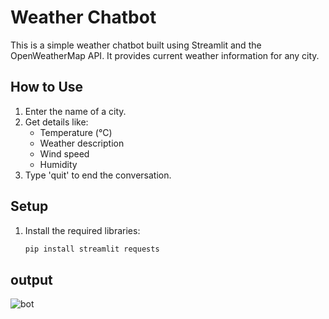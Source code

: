# Weather Chatbot

This is a simple weather chatbot built using Streamlit and the OpenWeatherMap API. It provides current weather information for any city.

## How to Use

1. Enter the name of a city.
2. Get details like:
   - Temperature (°C)
   - Weather description
   - Wind speed
   - Humidity
3. Type 'quit' to end the conversation.

## Setup

1. Install the required libraries:
   ```bash
   pip install streamlit requests

## output
![bot](https://github.com/user-attachments/assets/a8b9f7c7-cd38-45e9-abe7-5f8e4288c958)

